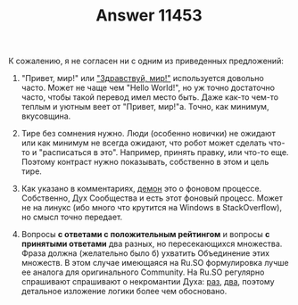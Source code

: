 ﻿---
title: "Answer 11453"
se.owner.user_id: 337980
se.owner.display_name: "Anton Menshov"
se.owner.link: "https://ru.meta.stackoverflow.com/users/337980/anton-menshov"
se.answer_id: 11453
se.question_id: 11451
se.post_type: answer
se.is_accepted: False
---
<p>К сожалению, я не согласен ни с одним из приведенных предложений:</p>
<ol>
<li><p>&quot;Привет, мир!&quot; или <a href="https://ru.wikipedia.org/wiki/Hello,_world!#%D0%9F%D0%B5%D1%80%D0%B5%D0%B2%D0%BE%D0%B4_%D0%BD%D0%B0_%D1%80%D1%83%D1%81%D1%81%D0%BA%D0%B8%D0%B9_%D1%8F%D0%B7%D1%8B%D0%BA" rel="nofollow noreferrer">&quot;Здравствуй, мир!&quot;</a> используется довольно часто. Может не чаще чем &quot;Hello World!&quot;, но уж точно достаточно часто, чтобы такой перевод имел место быть. Даже как-то чем-то теплым и уютным веет от &quot;Привет, мир!&quot;а. Точно, как минимум, вкусовщина.</p>
</li>
<li><p>Тире без сомнения нужно. Люди (особенно новички) не ожидают или как минимум не всегда ожидают, что робот может сделать что-то и &quot;расписаться в это&quot;. Например, принять правку, или что-то еще. Поэтому контраст нужно показывать, собственно в этом и цель тире.</p>
</li>
<li><p>Как указано в комментариях, <a href="https://ru.wikipedia.org/wiki/%D0%94%D0%B5%D0%BC%D0%BE%D0%BD_(%D0%BF%D1%80%D0%BE%D0%B3%D1%80%D0%B0%D0%BC%D0%BC%D0%B0)" rel="nofollow noreferrer">демон</a> это о фоновом процессе. Собственно, Дух Сообщества и есть этот фоновый процесс. Может не на линукс (ибо много что крутится на Windows в StackOverflow), но смысл точно передает.</p>
</li>
<li><p>Вопросы <strong>с ответами с положительным рейтингом</strong> и вопросы <strong>с принятыми ответами</strong> два разных, но пересекающихся множества. Фраза должна (желательно было б) ухватить Объединение этих множеств. В этом случае имеющаяся на Ru.SO формулировка лучше ее аналога для оригинального Community. На Ru.SO регулярно спрашивают спрашивают о некромантии Духа: <a href="https://ru.meta.stackoverflow.com/q/1122/337980">раз</a>, <a href="https://ru.meta.stackoverflow.com/q/9863/337980">два</a>, поэтому детальное изложение логики более чем обосновано.</p>
</li>
</ol>
